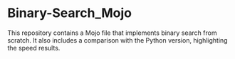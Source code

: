 # Binary-Search_Mojo
This repository contains a Mojo file that implements binary search from scratch. It also includes a comparison with the Python version, highlighting the speed results.
